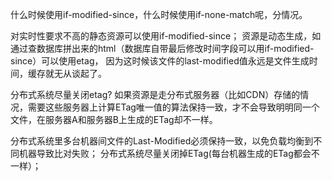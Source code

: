 什么时候使用if-modified-since，什么时候使用if-none-match呢，分情况。

对实时性要求不高的静态资源可以使用if-modified-since；
资源是动态生成，如通过查数据库拼出来的html（数据库自带最后修改时间字段可以用if-modified-since）可以使用etag，
        因为这时候该文件的last-modified值永远是文件生成时间，缓存就无从谈起了。


分布式系统尽量关闭etag?
如果资源是走分布式服务器（比如CDN）存储的情况，需要这些服务器上计算ETag唯一值的算法保持一致，才不会导致明明同一个文件，在服务器A和服务器B上生成的ETag却不一样。


分布式系统里多台机器间文件的Last-Modified必须保持一致，以免负载均衡到不同机器导致比对失败； 分布式系统尽量关闭掉ETag(每台机器生成的ETag都会不一样）；
